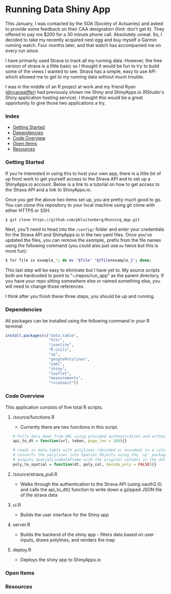 # Running Data Shiny App
This January, I was contacted by the SOA (Society of Actuaries) and asked to provide some 
feedback on their CAA designation (hint: don't get it). They offered to pay me $200 for a 30 minute phone call. 
Absolutely unreal. So, I decided to take my recently acquired nest egg and buy myself a Garmin running watch. 
Four months later, and that watch has accompanied me on every run since. 

I have primarily used Strava to track all my running data. However, the free version of strava is a little basic
so I thought it would be fun to try to build some of the views I wanted to see. Strava has a simple, easy to use API
which allowed me to get to my running data without much trouble.

I was in the middle of an R project at work and my friend Ryan ([@ryanpeiffer](https://github.com/ryanpeiffer)) had previously shown me Shiny and ShinyApps.io (RStudio's
Shiny application hosting service). I thought this would be a great opportunity to give those two applications a try.

### Index
- [Getting Started](#getting-started)
- [Dependencies](#dependencies)
- [Code Overview](#code-overview) 
- [Open Items](#open-items)
- [Resources](#resources)

### Getting Started

If you're interested in using this to host your own app, there is a little bit of up front work to get yourself access to the Strava API and to set up a ShinyApps.io account. Below is a link to a tutorial on how to get access to the Strava API and a link to ShinyApps.io.

Once you get the above two items set up, you are pretty much good to go. You can clone this repository to your local machine using git clone with either HTTPS or SSH.
```bash
$ git clone https://github.com/pkluitenberg/Running_App.git
```
Next, you'll need to head into the `/config/` folder and enter your credentials for the Strava API and ShinyApps.io in the two yaml files. Once you've updated the files, you can remove the *example_* prefix from the file names using the following command (you could also just use `mv` twice but this is more fun):
```bash
$ for file in example_*; do mv "$file" "${file#example_}"; done;
```
This last step will be easy to eliminate but I have yet to. My source scripts both are hardcoded to point to "~/repos/run_app" as the parent directory. If you have your repo sitting somewhere else or named something else, you will need to change those references.

I think after you finish these three steps, you should be up and running.

### Dependencies
All packages can be installed using the following command in your R terminal

```R
install.packages(c("data.table",
                   "httr",
                   "jsonlite",
                   "R.utils",
                   "sp",
                   "googlePolylines",
                   "yaml",
                   "shiny",
                   "leaflet",
                   "measurements",
                   "rsconnect"))
```

### Code Overview

This application consists of five total R scripts.
1. /source/functions.R

    - Currently there are two functions in this script.
    ```R
    # Pulls data down from URL using provided authenitcation and writes to a data.table
    api_to_dt = function(url, token, page_len = 100){}
    ```
    
    ```R
    # reads in data.table with polylines (decoded or encoded) in a column.
    # converts the polylines into Spatial Objects using the 'sp' package
    # outputs SpatialLineDataFrame with the original columns in the data.table plus the Spatial Objects
    poly_to_spatial = function(dt, poly_col, decode_poly = FALSE){}
    ```

2. /source/strava_pull.R
    - Walks through the authentication to the Strava API (using oauth2.0) and calls
    the api_to_dt() function to write down a gzipped JSON file of the strava data
3. ui.R
    - Builds the user interface for the Shiny app
4. server.R
    - Builds the backend of the shiny app - filters data based on user inputs, draws polylines, and renders the map 
5. deploy.R
    - Deploys the shiny app to ShinyApps.io

### Open Items
### Resources
